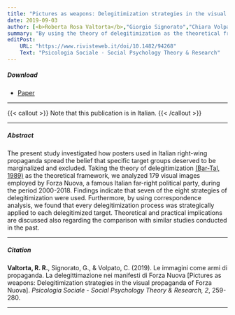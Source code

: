 ```yaml
---
title: "Pictures as weapons: Delegitimization strategies in the visual propaganda of Forza Nuova"
date: 2019-09-03
author: [<b>Roberta Rosa Valtorta</b>,"Giorgio Signorato","Chiara Volpato"]
summary: "By using the theory of delegitimization as the theoretical framework, this study examines how posters used by the Italian far-right party Forza Nuova (2000-2018) promoted the marginalization and exclusion of certain groups."
editPost:
    URL: "https://www.rivisteweb.it/doi/10.1482/94268"
    Text: "Psicologia Sociale - Social Psychology Theory & Research"
---
```


##### Download

<ul>

<li><a href="forza-nuova.pdf" target="_blank">Paper</a></li>

</ul>

------------------------------------------------------------------------

{{< callout >}}
Note that this publication is in Italian.
{{< /callout >}}

------------------------------------------------------------------------

##### Abstract

The present study investigated how posters used in Italian right-wing propaganda spread the belief that specific target groups deserved to be marginalized and excluded. Taking the theory of delegitimization [(Bar-Tal, 1989)](https://link.springer.com/chapter/10.1007/978-1-4612-3582-8_8) as the theoretical framework, we analyzed 179 visual images employed by Forza Nuova, a famous Italian far-right political party, during the period 2000-2018. Findings indicate that seven of the eight strategies of delegitimization were used. Furthermore, by using correspondence analysis, we found that every delegitimization process was strategically applied to each delegitimized target. Theoretical and practical implications are discussed also regarding the comparison with similar studies conducted in the past.

------------------------------------------------------------------------

##### Citation

**Valtorta, R. R.**, Signorato, G., & Volpato, C. (2019). Le immagini come armi di propaganda. La delegittimazione nei manifesti di Forza Nuova [Pictures as weapons: Delegitimization strategies in the visual propaganda of Forza Nuova]. *Psicologia Sociale - Social Psychology Theory & Research, 2*, 259-280.

------------------------------------------------------------------------

